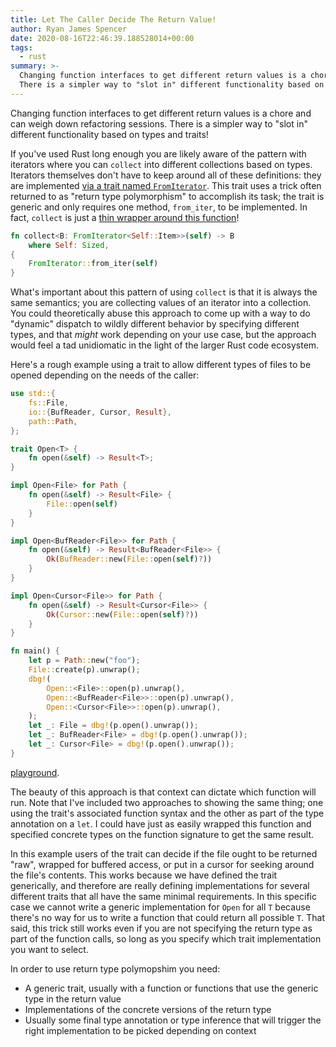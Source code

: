```yaml
---
title: Let The Caller Decide The Return Value!
author: Ryan James Spencer
date: 2020-08-16T22:46:39.188528014+00:00
tags:
  - rust
summary: >-
  Changing function interfaces to get different return values is a chore and can weigh down refactoring sessions.
  There is a simpler way to "slot in" different functionality based on types and traits!
---
```


Changing function interfaces to get different return values is a chore and can weigh down refactoring sessions. There is a simpler way to "slot in" different functionality based on types and traits!

If you've used Rust long enough you are likely aware of the pattern with iterators where you can `collect` into different collections based on types. Iterators themselves don't have to keep around all of these definitions: they are implemented [via a trait named `FromIterator`](https://doc.rust-lang.org/std/iter/trait.FromIterator.html). This trait uses a trick often returned to as "return type polymorphism" to accomplish its task; the trait is generic and only requires one method, `from_iter`, to be implemented. In fact, `collect` is just a [thin wrapper around this function](https://doc.rust-lang.org/src/core/iter/traits/iterator.rs.html#1664-1672)!

```rust
fn collect<B: FromIterator<Self::Item>>(self) -> B
    where Self: Sized,
{
    FromIterator::from_iter(self)
}
```

What's important about this pattern of using `collect` is that it is always the same semantics; you are collecting values of an iterator into a collection. You could theoretically abuse this approach to come up with a way to do "dynamic" dispatch to wildly different behavior by specifying different types, and that *might* work depending on your use case, but the approach would feel a tad unidiomatic in the light of the larger Rust code ecosystem.

Here's a rough example using a trait to allow different types of files to be opened depending on the needs of the caller:

```rust
use std::{
    fs::File,
    io::{BufReader, Cursor, Result},
    path::Path,
};

trait Open<T> {
    fn open(&self) -> Result<T>;
}

impl Open<File> for Path {
    fn open(&self) -> Result<File> {
        File::open(self)
    }
}

impl Open<BufReader<File>> for Path {
    fn open(&self) -> Result<BufReader<File>> {
        Ok(BufReader::new(File::open(self)?))
    }
}

impl Open<Cursor<File>> for Path {
    fn open(&self) -> Result<Cursor<File>> {
        Ok(Cursor::new(File::open(self)?))
    }
}

fn main() {
    let p = Path::new("foo");
    File::create(p).unwrap();
    dbg!(
        Open::<File>::open(p).unwrap(),
        Open::<BufReader<File>>::open(p).unwrap(),
        Open::<Cursor<File>>::open(p).unwrap(),
    );
    let _: File = dbg!(p.open().unwrap());
    let _: BufReader<File> = dbg!(p.open().unwrap());
    let _: Cursor<File> = dbg!(p.open().unwrap());
}
```

[playground](https://play.rust-lang.org/?version=stable&mode=debug&edition=2018&gist=71b87a2671cc5723b5b164842ff61e85).

The beauty of this approach is that context can dictate which function will run. Note that I've included two approaches to showing the same thing; one using the trait's associated function syntax and the other as part of the type annotation on a `let`. I could have just as easily wrapped this function and specified concrete types on the function signature to get the same result.

In this example users of the trait can decide if the file ought to be returned "raw", wrapped for buffered access, or put in a cursor for seeking around the file's contents. This works because we have defined the trait generically, and therefore are really defining implementations for several different traits that all have the same minimal requirements. In this specific case we cannot write a generic implementation for `Open` for all `T` because there's no way for us to write a function that could return all possible `T`. That said, this trick still works even if you are not specifying the return type as part of the function calls, so long as you specify which trait implementation you want to select.

In order to use return type polymopshim you need:

- A generic trait, usually with a function or functions that use the generic type in the return value
- Implementations of the concrete versions of the return type
- Usually some final type annotation or type inference that will trigger the right implementation to be picked depending on context
